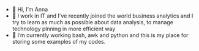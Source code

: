 - 👋 Hi, I’m Anna
- 👀 I work in IT and I've recently joined the world business analytics and I try to learn as much as possible about data analysis, to manage technology plnning in more efficient way
- 🌱 I’m currently working  bash, awk and python and this is my place for storing some examples of my codes.

